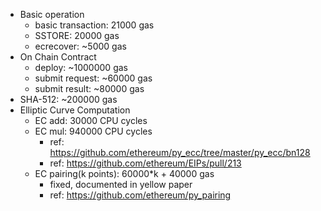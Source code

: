 * Basic operation
    * basic transaction: 21000 gas
    * SSTORE: 20000 gas
    * ecrecover: ~5000 gas
* On Chain Contract
    * deploy: ~1000000 gas
    * submit request: ~60000 gas
    * submit result: ~80000 gas
* SHA-512: ~200000 gas
* Elliptic Curve Computation
    * EC add: 30000 CPU cycles
    * EC mul: 940000 CPU cycles
        * ref: https://github.com/ethereum/py_ecc/tree/master/py_ecc/bn128
        * ref: https://github.com/ethereum/EIPs/pull/213
    * EC pairing(k points): 60000*k + 40000 gas
        * fixed, documented in yellow paper
        * ref: https://github.com/ethereum/py_pairing
